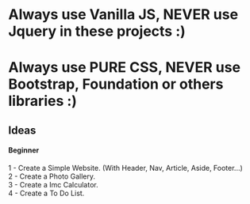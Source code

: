 # Always use Vanilla JS, NEVER use Jquery in these projects :)
# Always use PURE CSS, NEVER use Bootstrap, Foundation or others libraries :)

## Ideas

#### Beginner
1 - Create a Simple Website. (With Header, Nav, Article, Aside, Footer...) <br>
2 - Create a Photo Gallery. <br>
3 - Create a Imc Calculator. <br>
4 - Create a To Do List. <br>
